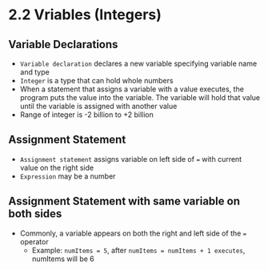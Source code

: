 # 2.2 Vriables (Integers)

## Variable Declarations
* `Variable declaration` declares a new variable specifying variable name and type
* `Integer` is a type that can hold whole numbers
* When a statement that assigns a variable with a value executes, the program puts the value into the variable. The variable will hold that value until the variable is assigned with another value
* Range of integer is -2 billion to +2 billion

## Assignment Statement
* `Assignment statement` assigns variable on left side of `=` with current value on the right side
* `Expression` may be a number

## Assignment Statement with same variable on both sides
* Commonly, a variable appears on both the right and left side of the `=` operator
  * Example: `numItems = 5`, after `numItems = numItems + 1 executes`, numItems will be 6

